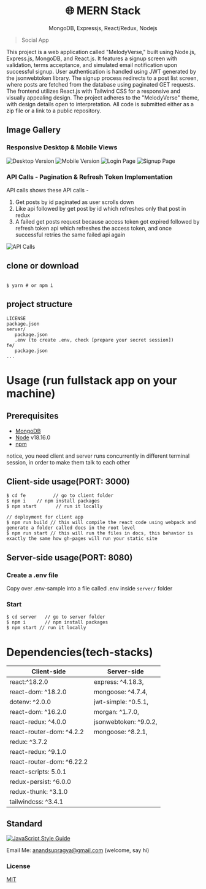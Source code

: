 <h1 align="center">
🌐 MERN Stack
</h1>
<p align="center">
MongoDB, Expressjs, React/Redux, Nodejs
</p>


> Social App

This project is a web application called "MelodyVerse," built using Node.js, Express.js, MongoDB, and React.js. It features a signup screen with validation, terms acceptance, and simulated email notification upon successful signup. User authentication is handled using JWT generated by the jsonwebtoken library. The signup process redirects to a post list screen, where posts are fetched from the database using paginated GET requests. The frontend utilizes React.js with Tailwind CSS for a responsive and visually appealing design. The project adheres to the "MelodyVerse" theme, with design details open to interpretation. All code is submitted either as a zip file or a link to a public repository.

## Image Gallery

### Responsive Desktop & Mobile Views

![Desktop Version](https://raw.githubusercontent.com/Supragya2912/social-app/main/images/ss_desktop.png)
![Mobile Version](https://raw.githubusercontent.com/Supragya2912/social-app/main/images/ss_mobile.png)
![Login Page](https://raw.githubusercontent.com/Supragya2912/social-app/main/images/ss_login.png)
![Signup Page](https://raw.githubusercontent.com/Supragya2912/social-app/main/images/ss_signup.png)


### API Calls - Pagination & Refresh Token Implementation

API calls shows these API calls - 
1) Get posts by id paginated as user scrolls down
2) Like api followed by get post by id which refreshes only that post in redux
3) A failed get posts request because access token got expired followed by refresh token api which refreshes the access token, and once successful retries the same failed api again

![API Calls](https://raw.githubusercontent.com/Supragya2912/social-app/main/images/ss_requests.png)

## clone or download
```terminal

$ yarn # or npm i
```

## project structure
```terminal
LICENSE
package.json
server/
   package.json
   .env (to create .env, check [prepare your secret session])
fe/
   package.json
...
```

# Usage (run fullstack app on your machine)

## Prerequisites
- [MongoDB](https://gist.github.com/nrollr/9f523ae17ecdbb50311980503409aeb3)
- [Node](https://nodejs.org/en/download/) v18.16.0
- [npm](https://nodejs.org/en/download/package-manager/)

notice, you need client and server runs concurrently in different terminal session, in order to make them talk to each other

## Client-side usage(PORT: 3000)
```terminal
$ cd fe          // go to client folder
$ npm i    // npm install packages
$ npm start       // run it locally

// deployment for client app
$ npm run build // this will compile the react code using webpack and generate a folder called docs in the root level
$ npm run start // this will run the files in docs, this behavior is exactly the same how gh-pages will run your static site
```

## Server-side usage(PORT: 8080)

### Create a .env file

Copy over .env-sample into a file called .env inside `server/` folder

### Start

```terminal
$ cd server   // go to server folder
$ npm i       // npm install packages
$ npm start // run it locally
```


# Dependencies(tech-stacks)
Client-side | Server-side
--- | ---
react:^18.2.0 | express: ^4.18.3,
react-dom: ^18.2.0 | mongoose: ^4.7.4,
dotenv: ^2.0.0 | jwt-simple: ^0.5.1,
react-dom: ^16.2.0 | morgan: ^1.7.0,
react-redux: ^4.0.0 | jsonwebtoken: ^9.0.2,
react-router-dom: ^4.2.2 | mongoose: ^8.2.1,
redux: ^3.7.2 | 
react-redux: ^9.1.0 | 
react-router-dom: ^6.22.2 | 
react-scripts: 5.0.1 | 
redux-persist: ^6.0.0 | 
redux-thunk: ^3.1.0 | 
tailwindcss: ^3.4.1 | 



## Standard

[![JavaScript Style Guide](https://cdn.rawgit.com/standard/standard/master/badge.svg)](https://github.com/standard/standard)



Email Me: anandsupragya@gmail.com (welcome, say hi)


### License
[MIT](https://github.com/amazingandyyy/mern/blob/master/LICENSE)

